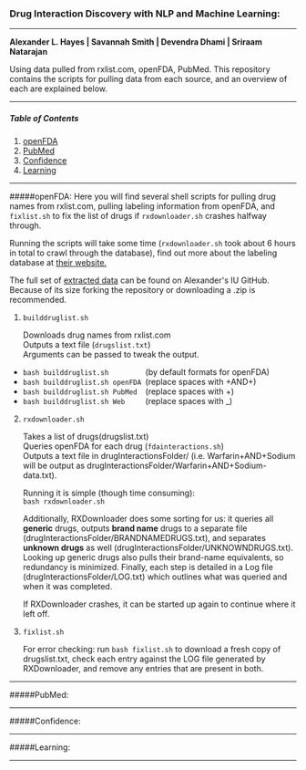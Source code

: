 ### Drug Interaction Discovery with NLP and Machine Learning:

---

__Alexander L. Hayes | Savannah Smith | Devendra Dhami | Sriraam Natarajan__

Using data pulled from rxlist.com, openFDA, PubMed.  This repository contains the scripts for pulling data from each source, and an overview of each are explained below.

---

##### Table of Contents
1. [openFDA](#openfda)
2. [PubMed](#pubmed)
3. [Confidence](#confidence)
4. [Learning](#learning)

---

#####openFDA:
Here you will find several shell scripts for pulling drug names from rxlist.com, pulling labeling information from openFDA, and `fixlist.sh` to fix the list of drugs if `rxdownloader.sh` crashes halfway through.

Running the scripts will take some time (`rxdownloader.sh` took about 6 hours in total to crawl through the database), find out more about the labeling database at [their website.](https://open.fda.gov/api/reference/)

The full set of [extracted data](https://github.iu.edu/hayesall/PMDataDump/tree/master/bashscripts/drugInteractionsFolder) can be found on Alexander's IU GitHub.  Because of its size forking the repository or downloading a .zip is recommended.

1. `builddruglist.sh`

   Downloads drug names from rxlist.com  
   Outputs a text file (`drugslist.txt`)  
   Arguments can be passed to tweak the output.

  * `bash builddruglist.sh         `(by default formats for openFDA)
  * `bash builddruglist.sh openFDA `(replace spaces with +AND+)
  * `bash builddruglist.sh PubMed  `(replace spaces with +)
  * `bash builddruglist.sh Web     `(replace spaces with _)

2. `rxdownloader.sh`

   Takes a list of drugs(drugslist.txt)  
   Queries openFDA for each drug (`fdainteractions.sh`)  
   Outputs a text file in drugInteractionsFolder/ (i.e. Warfarin+AND+Sodium will be output as drugInteractionsFolder/Warfarin+AND+Sodium-data.txt).

   Running it is simple (though time consuming):  
   `bash rxdownloader.sh`

   Additionally, RXDownloader does some sorting for us: it queries all __generic__ drugs, outputs __brand name__ drugs to a separate file (drugInteractionsFolder/BRANDNAMEDRUGS.txt), and separates __unknown drugs__ as well (drugInteractionsFolder/UNKNOWNDRUGS.txt).  Looking up generic drugs also pulls their brand-name equivalents, so redundancy is minimized.  Finally, each step is detailed in a Log file (drugInteractionsFolder/LOG.txt) which outlines what was queried and when it was completed.

   If RXDownloader crashes, it can be started up again to continue where it left off.

3. `fixlist.sh`

   For error checking: run `bash fixlist.sh` to download a fresh copy of drugslist.txt, check each entry against the LOG file generated by RXDownloader, and remove any entries that are present in both.

---

#####PubMed:

---

#####Confidence:

---

#####Learning:


---
